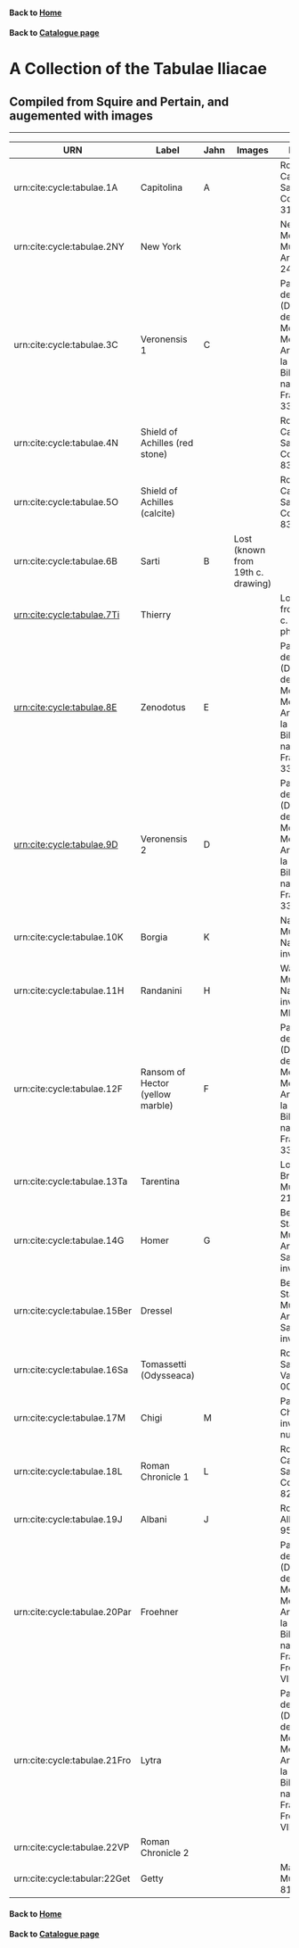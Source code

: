 #### Back to [Home](https://brclar15.github.io/tabulaCapitolina/)
#### Back to [Catalogue page](catalogues.md)

# A Collection of the Tabulae Iliacae


## Compiled from Squire and Pertain, and augemented with images 



----------

| URN  | Label  | Jahn  | Images | Inventory |
|---|---|---|---|---| 
| urn:cite:cycle:tabulae.1A  | Capitolina  | A  | | Rome, Museo Capitolino, Sale delle Colombe, inv. 316 |
| urn:cite:cycle:tabulae.2NY  |  New York |   | |  New York, Metropolitan Museum of Art, inv. 24.97.11 |
| urn:cite:cycle:tabulae.3C  | Veronensis 1  | C  | | Paris, Cabinet des Médailles (Département des Monnaies, Médailles et Antiques de la Bibliothèque nationale de France), inv. 3318  |
| urn:cite:cycle:tabulae.4N  | Shield of Achilles (red stone)  |   | | Rome, Museo Capitolino, Sale delle Colombe, inv. 83a |
| urn:cite:cycle:tabulae.5O  | Shield of Achilles (calcite)  |   | | Rome, Museo Capitolino, Sale delle Colombe, inv. 83b  |
| urn:cite:cycle:tabulae.6B  | Sarti  |  B | Lost (known from 19th c. drawing)  |
| [urn:cite:cycle:tabulae.7Ti](http://shot.holycross.edu/eikon/tabulaeiliacae/image_13.jpeg)  | Thierry  |   | |  Lost (known from a 19th c. photograph) |
| [urn:cite:cycle:tabulae.8E](http://shot.holycross.edu/eikon/tabulaeiliacae/image_14.jpeg)  | Zenodotus  |  E | |  Paris, Cabinet des Médailles (Département des Monnaies, Médailles et Antiques de la Bibliothèque nationale de France), inv. 3321  |
|  [urn:cite:cycle:tabulae.9D](http://shot.holycross.edu/eikon/tabulaeiliacae/image_15.jpeg) | Veronensis 2  |  D | | Paris, Cabinet des Médailles (Département des Monnaies, Médailles et Antiques de la Bibliothèque nationale de France), inv. 3319  |
|  urn:cite:cycle:tabulae.10K |  Borgia | K  |  |   Naples, Museo Nazionale, inv. 2408 |
| urn:cite:cycle:tabulae.11H  | Randanini  | H  |   | Warsaw, Muzeum Narodowe, inv. 147975 MN  |
| urn:cite:cycle:tabulae.12F  | Ransom of Hector (yellow marble)  | F  |   |  Paris, Cabinet des Médailles (Département des Monnaies, Médailles et Antiques de la Bibliothèque nationale de France), inv. 3320 |
| urn:cite:cycle:tabulae.13Ta  | Tarentina  |   |   | London, British Museum, inv. 2192  |
|  urn:cite:cycle:tabulae.14G | Homer  | G  |  |  Berlin, Staatliche Museen, Antike Sammlungen, inv. 1755  |
| urn:cite:cycle:tabulae.15Ber  | Dressel  |   |   |  Berlin, Staatliche Museen, Antike Sammlungen, inv. 1813 |
| urn:cite:cycle:tabulae.16Sa  | Tomassetti (Odysseaca)  |   |   | Rome, Museo Sacro del Vaticano, inv. 0066  |
| urn:cite:cycle:tabulae.17M  | Chigi  | M  |   | Palazzo Chigi, no inventory number  |
| urn:cite:cycle:tabulae.18L  | Roman Chronicle 1  | L  |   | Rome, Museo Capitolino, Sale delle Colombe, inv. 82  |
| urn:cite:cycle:tabulae.19J  | Albani  | J  |   |  Rome, Villa Albani, inv. 957 |
| urn:cite:cycle:tabulae.20Par  | Froehner  |   |    | Paris, Cabinet des Médailles (Département des Monnaies, Médailles et Antiques de la Bibliothèque nationale de France) Froehner, inv. VIII 148 |
| urn:cite:cycle:tabulae.21Fro  | Lytra  |   |    | Paris, Cabinet des Médailles (Département des Monnaies, Médailles et Antiques de la Bibliothèque nationale de France) Froehner, inv. VIII 146 |
| urn:cite:cycle:tabulae.22VP  | Roman Chronicle 2  |   |   |  | 
| urn:cite:cycle:tabular:22Get  | Getty  |   |   | Malibu, Getty Museum, inv. 81.AA.113  |



#### Back to [Home](https://brclar15.github.io/tabulaCapitolina/)
#### Back to [Catalogue page](catalogues.md)
